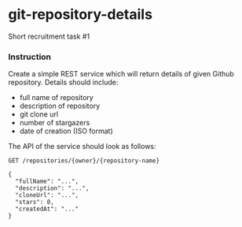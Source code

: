 # git-repository-details
Short recruitment task #1

### Instruction
Create a simple REST service which will return details of given Github repository. Details should include:
* full name of repository
* description of repository
* git clone url
* number of stargazers
* date of creation (ISO format)

The API of the service should look as follows:
```
GET /repositories/{owner}/{repository-name}
```
```
{
  "fullName": "...",
  "description": "...",
  "cloneUrl": "...",
  "stars": 0,
  "createdAt": "..."
}
```
